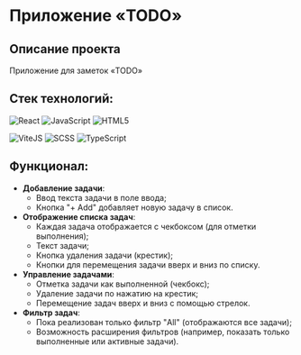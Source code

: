 # Приложение «TODO»

## Описание проекта

Приложение для заметок «TODO»

## Стек технологий:

![React](https://img.shields.io/badge/-React-191919?style=for-the-badge&logo=React)
![JavaScript](https://img.shields.io/badge/-JavaScript-191919?style=for-the-badge&logo=JavaScript)
![HTML5](https://img.shields.io/badge/-HTML5-191919?style=for-the-badge&logo=HTML5&logoColor=red)

![ViteJS](https://img.shields.io/badge/-ViteJS-%2F%3AbadgeContent)
![SCSS](https://img.shields.io/badge/-SCSS-cd6799)
![TypeScript](https://img.shields.io/badge/TypeScript-%233178c6)

## Функционал:

- **Добавление задачи**:
  - Ввод текста задачи в поле ввода;
  - Кнопка "+ Add" добавляет новую задачу в список.
- **Отображение списка задач**:
  - Каждая задача отображается с чекбоксом (для отметки выполнения);
  - Текст задачи;
  - Кнопка удаления задачи (крестик);
  - Кнопки для перемещения задачи вверх и вниз по списку.
- **Управление задачами**:
  - Отметка задачи как выполненной (чекбокс);
  - Удаление задачи по нажатию на крестик;
  - Перемещение задач вверх и вниз с помощью стрелок.
- **Фильтр задач**:
  - Пока реализован только фильтр "All" (отображаются все задачи);
  - Возможность расширения фильтров (например, показать только выполненные или активные задачи).

